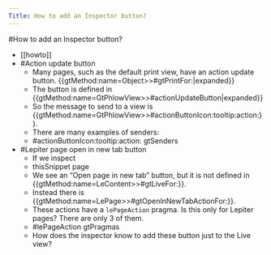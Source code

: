 ---Title: How to add an Inspector button?---#How to add an Inspector button?- [[howto]]- #Action update button    - Many pages, such as the default print view, have an action update button. {{gtMethod:name=Object>>#gtPrintFor:|expanded}}    - The button is defined in {{gtMethod:name=GtPhlowView>>#actionUpdateButton|expanded}}    - So the message to send to a view is {{gtMethod:name=GtPhlowView>>#actionButtonIcon:tooltip:action:}}.    - There are many examples of senders:    - #actionButtonIcon:tooltip:action: gtSenders- #Lepiter page open in new tab button    - If we inspect    - thisSnippet page    - We see an “Open page in new tab” button, but it is not defined in {{gtMethod:name=LeContent>>#gtLiveFor:}}.    - Instead there is {{gtMethod:name=LePage>>#gtOpenInNewTabActionFor:}}.    - These actions have a `lePageAction` pragma. Is this only for Lepiter pages? There are only 3 of them.    - #lePageAction gtPragmas    - How does the inspector know to add these button just to the Live view?